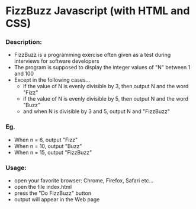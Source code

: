 # FizzBuzz Javascript (with HTML and CSS) 

### Description:

- FizzBuzz is a programming exercise often given as a test during interviews for software developers
- The program is supposed to display the integer values of "N" between 1 and 100
- Except in the following cases...
	- if the value of N is evenly divisible by 3, then output N and the word "Fizz"
	- if the value of N is evenly divisible by 5, then output N and the word "Buzz"
	- and when N is divisible by 3 and 5, output N and "FizzBuzz"

### Eg.

- When n = 6, output "Fizz"
- When n = 10, output "Buzz"
- When n = 15, output "FizzBuzz"

### Usage:
* open your favorite browser: Chrome, Firefox, Safari etc...
* open the file index.html
* press the "Do FizzBuzz" button
* output will appear in the Web page

